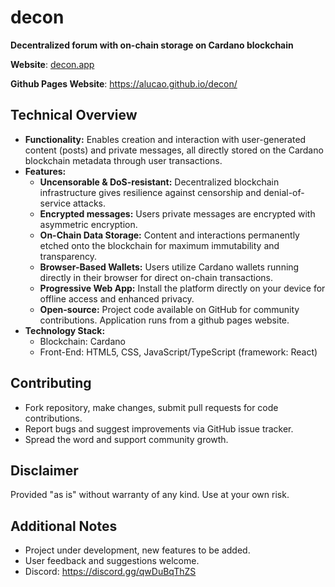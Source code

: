 # **decon**

**Decentralized forum with on-chain storage on Cardano blockchain**

**Website**: [decon.app](https://decon.app)

**Github Pages Website**: https://alucao.github.io/decon/

## Technical Overview

- **Functionality:** Enables creation and interaction with user-generated content (posts) and private messages, all directly stored on the Cardano blockchain metadata through user transactions.
- **Features:**
  - **Uncensorable & DoS-resistant:** Decentralized blockchain infrastructure gives resilience against censorship and denial-of-service attacks.
  - **Encrypted messages:** Users private messages are encrypted with asymmetric encryption.
  - **On-Chain Data Storage:** Content and interactions permanently etched onto the blockchain for maximum immutability and transparency.
  - **Browser-Based Wallets:** Users utilize Cardano wallets running directly in their browser for direct on-chain transactions.
  - **Progressive Web App:** Install the platform directly on your device for offline access and enhanced privacy.
  - **Open-source:** Project code available on GitHub for community contributions. Application runs from a github pages website.
- **Technology Stack:**
  - Blockchain: Cardano
  - Front-End: HTML5, CSS, JavaScript/TypeScript (framework: React)

## Contributing

- Fork repository, make changes, submit pull requests for code contributions.
- Report bugs and suggest improvements via GitHub issue tracker.
- Spread the word and support community growth.

## Disclaimer

Provided "as is" without warranty of any kind. Use at your own risk.

## Additional Notes

- Project under development, new features to be added.
- User feedback and suggestions welcome.
- Discord: https://discord.gg/qwDuBqThZS
